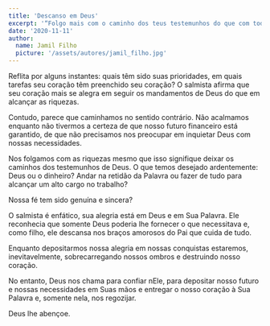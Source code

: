 ```yaml
---
title: 'Descanso em Deus'
excerpt: '“Folgo mais com o caminho dos teus testemunhos do que com todas as riquezas” – Salmo 119.14'
date: '2020-11-11'
author:
  name: Jamil Filho
  picture: '/assets/autores/jamil_filho.jpg'
---
```


Reflita por alguns instantes: quais têm sido suas prioridades, em quais tarefas seu coração têm preenchido seu coração? O salmista afirma que seu coração mais se alegra em seguir os mandamentos de Deus do que em alcançar as riquezas.

Contudo, parece que caminhamos no sentido contrário. Não acalmamos enquanto não tivermos a certeza de que nosso futuro financeiro está garantido, de que não precisamos nos preocupar em inquietar Deus com nossas necessidades.

Nos folgamos com as riquezas mesmo que isso signifique deixar os caminhos dos testemunhos de Deus. O que temos desejado ardentemente: Deus ou o dinheiro? Andar na retidão da Palavra ou fazer de tudo para alcançar um alto cargo no trabalho?

Nossa fé tem sido genuína e sincera?

O salmista é enfático, sua alegria está em Deus e em Sua Palavra. Ele reconhecia que somente Deus poderia lhe fornecer o que necessitava e, como filho, ele descansa nos braços amorosos do Pai que cuida de tudo.

Enquanto depositarmos nossa alegria em nossas conquistas estaremos, inevitavelmente, sobrecarregando nossos ombros e destruindo nosso coração.

No entanto, Deus nos chama para confiar nEle, para depositar nosso futuro e nossas necessidades em Suas mãos e entregar o nosso coração à Sua Palavra e, somente nela, nos regozijar.

Deus lhe abençoe.